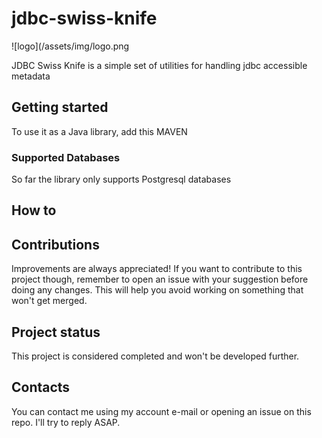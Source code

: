 # jdbc-swiss-knife

![logo](/assets/img/logo.png


JDBC Swiss Knife is a simple set of utilities for handling jdbc accessible metadata

## Getting started
To use it as a Java library, add this MAVEN

### Supported Databases 
So far the library only supports Postgresql databases

## How to

## Contributions
Improvements are always appreciated! If you want to contribute to this project though, remember to open an issue with your suggestion before doing any changes. This will help you avoid working on something that won't get merged.

## Project status
This project is considered completed and won't be developed further.

## Contacts
You can contact me using my account e-mail or opening an issue on this repo. I'll try to reply ASAP.
